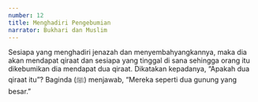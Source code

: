 ```yaml
---
number: 12
title: Menghadiri Pengebumian
narrator: Bukhari dan Muslim
---
```


Sesiapa yang menghadiri jenazah dan menyembahyangkannya, maka dia akan mendapat qiraat dan sesiapa yang tinggal di sana sehingga orang itu dikebumikan dia mendapat dua qiraat. Dikatakan kepadanya, “Apakah dua qiraat itu”? Baginda (ﷺ) menjawab, “Mereka seperti dua gunung yang besar.”
